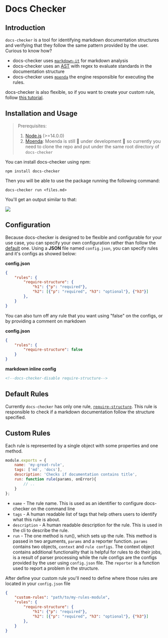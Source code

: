 # Docs Checker


## Introduction
`docs-checker` is a tool for identifying markdown documentation structures and verifying that they follow the same pattern provided by the user. Curious to know how?

- docs-checker uses [`markdown-it`](https://github.com/markdown-it/markdown-it) for markdown analysis
- docs-checker uses an [AST](https://en.wikipedia.org/wiki/Abstract_syntax_tree) with regex to evaluate standards in the documentation structure
- docs-checker uses [`moenda`](https://github.com/SPLAB-UFCG/Moenda) the engine responsible for executing the rules.

docs-checker is also flexible, so if you want to create your custom rule, follow [this tutorial](#custom-rules).


## Installation and Usage

> Prerequisites:    
> 1. [Node.js](https://nodejs.org/en/) (>=14.0.0)  
> 2. [Moenda](https://github.com/SPLAB-UFCG/Moenda): Moenda is still 🚧 under development 🚧 so currently you need to clone the repo and put under the same root directory of `docs-checker`

You can install docs-checker using npm:

`npm install docs-checker`

Then you will be able to use the package running the following command:

`docs-checker run <files.md>`

You'll get an output similar to that:

![](https://i.imgur.com/2SSNm2y.png)

## Configuration

Because docs-checker is designed to be flexible and configurable for your use case, you can specify your own configuration rather than follow the [default](https://github.com/fanny/docs-checker/blob/master/src/config.json) one. Using a **JSON** file named `config.json`, you can specify rules and it's configs as showed below:

**config.json**
```json
{
    "rules": {
        "require-structure": {
            "h1": {"p": "required"},
            "h2": [{"p": "required", "h3": "optional"}, {"h3"}]
        },
    }
}
```

You can also turn off any rule that you want using "false" on the configs, or by providing a comment on markdown

**config.json**
```json
{
    "rules": {
        "require-structure": false
    }
}
```
**markdown inline config**
```md
<!--docs-checker-disable require-structure-->
```

## Default Rules

Currently `docs-checker` has only one rule, [`require-structure`](https://github.com/fanny/docs-checker/blob/master/src/rules/requireStructure.js). This rule is responsible to check if a markdown documentation follow the structure specified.


## Custom Rules

Each rule is represented by a single object with some properties and one method.

```js
module.exports = {
    name: 'my-great-rule',
    tags: ['md', 'docs'],
    description: 'Checks if documentation contains title',
    run: function rule(params, onError){
        // ..
    }
};
```
- `name` - The rule name. This is used as an identifier to configure docs-checker on the command line
- `tags` - A human readable list of tags that help others users to identify what this rule is about.
- `description` - A human readable description for the rule. This is used in the cli to describe the rule.
- `run` - The one method is run(), which sets up the rule. This method is passed in two arguments, `params` and a reporter function.
`params` contains two objects, `context` and `rule configs`. The context object contains additional functionality that is helpful for rules to do their jobs, is a result of parser processing while the rule configs are the configs provided by the user using `config.json` file. The `reporter` is a function used to report a problem in the structure.

After define your custom rule you'll need to define where those rules are located in your `config.json` file

```json
{
    "custom-rules": "path/to/my-rules-module",
    "rules": {
        "require-structure": {
            "h1": {"p": "required"},
            "h2": [{"p": "required", "h3": "optional"}, {"h3"}]
        },
    }
}
```






